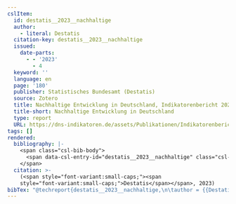 ```yaml
---
cslItem:
  id: destatis__2023__nachhaltige
  author:
    - literal: Destatis
  citation-key: destatis__2023__nachhaltige
  issued:
    date-parts:
      - - '2023'
        - 4
  keyword: ''
  language: en
  page: '180'
  publisher: Statistisches Bundesamt (Destatis)
  source: Zotero
  title: Nachhaltige Entwicklung in Deutschland, Indikatorenbericht 2022
  title-short: Nachhaltige Entwicklung in Deutschland
  type: report
  URL: https://dns-indikatoren.de/assets/Publikationen/Indikatorenberichte/2022.pdf
tags: []
rendered:
  bibliography: |-
    <span class="csl-bib-body">
      <span data-csl-entry-id="destatis__2023__nachhaltige" class="csl-entry"><span class='author-bib'>Destatis</span>. <span class='date-bib'>(2023)</span>. <span class='title'><i><b><span style="font-style:normal;">Nachhaltige Entwicklung in Deutschland, Indikatorenbericht 2022</span></b></i></span> (S. 180). Statistisches Bundesamt (Destatis). <span class='URL'><a href='https://dns-indikatoren.de/assets/Publikationen/Indikatorenberichte/2022.pdf'>LINK</a></span></span>
    </span>
  citation: >-
    (<span style="font-variant:small-caps;"><span
    style="font-variant:small-caps;">Destatis</span></span>, 2023)
bibTex: "@techreport{destatis__2023__nachhaltige,\n\tauthor = {{Destatis}},\n\tyear = {2023},\n\tmonth = {4},\n\tpages = {180},\n\tinstitution = {Statistisches Bundesamt (Destatis)},\n\ttitle = {Nachhaltige {Entwicklung} in {Deutschland}, {Indikatorenbericht} 2022},\n\turl = {https://dns-indikatoren.de/assets/Publikationen/Indikatorenberichte/2022.pdf},\n}\n\n"
---
```

